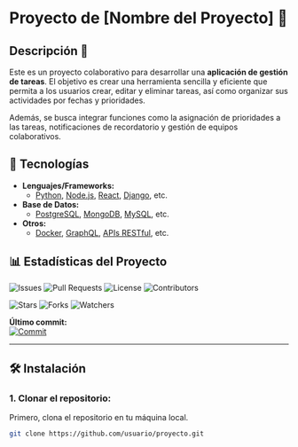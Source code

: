 # Proyecto de [Nombre del Proyecto] 🚀

## Descripción 📜

Este es un proyecto colaborativo para desarrollar una **aplicación de gestión de tareas**. El objetivo es crear una herramienta sencilla y eficiente que permita a los usuarios crear, editar y eliminar tareas, así como organizar sus actividades por fechas y prioridades.

Además, se busca integrar funciones como la asignación de prioridades a las tareas, notificaciones de recordatorio y gestión de equipos colaborativos.

## 🚀 Tecnologías

- **Lenguajes/Frameworks:** 
  - [Python](https://www.python.org/), [Node.js](https://nodejs.org/), [React](https://reactjs.org/), [Django](https://www.djangoproject.com/), etc.
- **Base de Datos:** 
  - [PostgreSQL](https://www.postgresql.org/), [MongoDB](https://www.mongodb.com/), [MySQL](https://www.mysql.com/), etc.
- **Otros:** 
  - [Docker](https://www.docker.com/), [GraphQL](https://graphql.org/), [APIs RESTful](https://restfulapi.net/), etc.

## 📊 Estadísticas del Proyecto

![Issues](https://img.shields.io/github/issues/usuario/proyecto) 
![Pull Requests](https://img.shields.io/github/issues-pr/usuario/proyecto) 
![License](https://img.shields.io/github/license/usuario/proyecto)
![Contributors](https://img.shields.io/github/contributors/usuario/proyecto)

![Stars](https://img.shields.io/github/stars/usuario/proyecto?style=social) 
![Forks](https://img.shields.io/github/forks/usuario/proyecto?style=social) 
![Watchers](https://img.shields.io/github/watchers/usuario/proyecto?style=social)

**Último commit:**  
[![Commit](https://img.shields.io/github/last-commit/usuario/proyecto)](https://github.com/usuario/proyecto/commits/main)

---

## 🛠️ Instalación

### 1. **Clonar el repositorio:**

Primero, clona el repositorio en tu máquina local.

```bash
git clone https://github.com/usuario/proyecto.git
